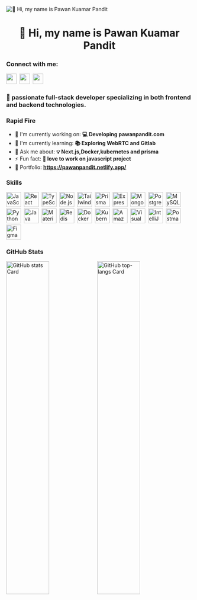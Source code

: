 ![👋 Hi, my name is Pawan Kuamar Pandit](https://user-images.githubusercontent.com/10498744/210012254-234538ff-d198-48aa-8964-37e6fd45d227.gif)


<div id="toc">
  <ul align="center" style="list-style: none">
    <summary>
      <h1>
        👋 Hi, my name is Pawan Kuamar Pandit
      </h1>
    </summary>
  </ul>
</div>

**<h3 align="left">Connect with me:</h3>** 
<p align="left"><a href="https://github.com/sushilmagare10" target="_blank"><img src="https://img.shields.io/badge/GitHub-100000?logo=github&logoColor=white" height="28" style="margin-right: 4px"></a> <a href="https://www.linkedin.com/in/https://www.linkedin.com/in/pawan-kuamar-pandit-595676176/" target="_blank"><img src="https://img.shields.io/badge/LinkedIn-0077B5?style=for-the-badge&logo=linkedin&logoColor=white" height="28" style="margin-right: 4px"></a> <a href="https://twitter.com/https://x.com/PawanPa98011176" target="_blank"><img src="https://img.shields.io/badge/Twitter-000000?style=for-the-badge&logo=X&logoColor=white" height="28" style="margin-right: 4px"></a></p>

 **<h3 align="left">🚀  passionate full-stack developer specializing in both frontend and backend technologies.</h3>**

**<h3 align="left">Rapid Fire</h3>**

- 💼 I'm currently working on: **💻 Developing pawanpandit.com**
- 🌱 I'm currently learning: **📚 Exploring WebRTC and Gitlab**
- 💬 Ask me about: **💡 Next.js,Docker,kubernetes and prisma**
- ⚡ Fun fact: **🎢 love to work on javascript project**
- 📂 Portfolio: **<a href="https://pawanpandit.netlify.app/" target="_blank">https://pawanpandit.netlify.app/</a>**

 **<h3 align="left">Skills</h3>**

<div style="display: flex; flex-wrap: wrap; gap: 4px; justify-content: left;"><img src="https://img.shields.io/badge/JavaScript-F7DF1C?logo=javascript&logoColor=white" height="40" alt="JavaScript" style="margin-right: 4px"> <img src="https://img.shields.io/badge/React-20232A?logo=react&logoColor=61DAFB" height="40" alt="React" style="margin-right: 4px"> <img src="https://img.shields.io/badge/TypeScript-3178C6?logo=typescript&logoColor=white" height="40" alt="TypeScript" style="margin-right: 4px"> <img src="https://img.shields.io/badge/Node.js-8CC84B?logo=node.js&logoColor=white" height="40" alt="Node.js" style="margin-right: 4px"> <img src="https://img.shields.io/badge/Tailwind_CSS-38B2AC?logo=tailwind-css&logoColor=white" height="40" alt="Tailwind CSS" style="margin-right: 4px"> <img src="https://img.shields.io/badge/Prisma-2D3748?logo=prisma&logoColor=white" height="40" alt="Prisma" style="margin-right: 4px"> <img src="https://img.shields.io/badge/Express-000000?logo=express&logoColor=white" height="40" alt="Express" style="margin-right: 4px"> <img src="https://img.shields.io/badge/MongoDB-4EA94B?logo=mongodb&logoColor=white" height="40" alt="MongoDB" style="margin-right: 4px"> <img src="https://img.shields.io/badge/PostgreSQL-316192?logo=postgresql&logoColor=white" height="40" alt="PostgreSQL" style="margin-right: 4px"> <img src="https://img.shields.io/badge/MySQL-4479A1?logo=mysql&logoColor=white" height="40" alt="MySQL" style="margin-right: 4px"> <img src="https://img.shields.io/badge/Python-306998?logo=python&logoColor=white" height="40" alt="Python" style="margin-right: 4px"> <img src="https://img.shields.io/badge/Java-007396?logo=java&logoColor=white" height="40" alt="Java" style="margin-right: 4px"> <img src="https://img.shields.io/badge/Material_UI-007FFF?logo=material-ui&logoColor=white" height="40" alt="Material-UI" style="margin-right: 4px"> <img src="https://img.shields.io/badge/Redis-DC382D?logo=redis&logoColor=white" height="40" alt="Redis" style="margin-right: 4px"> <img src="https://img.shields.io/badge/Docker-2496ED?logo=docker&logoColor=white" height="40" alt="Docker" style="margin-right: 4px"> <img src="https://img.shields.io/badge/Kubernetes-326CE5?logo=kubernetes&logoColor=white" height="40" alt="Kubernetes" style="margin-right: 4px"> <img src="https://img.shields.io/badge/Amazon_AWS-232F3E?logo=amazon-aws&logoColor=white" height="40" alt="Amazon AWS" style="margin-right: 4px"> <img src="https://img.shields.io/badge/Visual_Studio_Code-007ACC?logo=visual-studio-code&logoColor=white" height="40" alt="Visual Studio Code" style="margin-right: 4px"> <img src="https://img.shields.io/badge/IntelliJ_IDEA-000000?logo=intellij-idea&logoColor=white" height="40" alt="IntelliJ IDEA" style="margin-right: 4px"> <img src="https://img.shields.io/badge/Postman-FF6C37?logo=postman&logoColor=white" height="40" alt="Postman" style="margin-right: 4px"> <img src="https://img.shields.io/badge/Figma-F24E1E?logo=figma&logoColor=white" height="40" alt="Figma" style="margin-right: 4px"></div>

 **<h3 align="left">GitHub Stats</h3>**

<p align="left">
  <img width="48%" src="https://github-readme-stats.vercel.app/api?username=PAWANKUAMARPANDIT&theme=default&cache_seconds=1800&border_radius=4&hide_title=false&hide_rank=false&show_icons=true&include_all_commits=true&line_height=25" alt="GitHub stats Card" />
  <img width="48%" src="https://github-readme-stats.vercel.app/api/top-langs?username=PAWANKUAMARPANDIT&theme=default&cache_seconds=1800&border_radius=4&hide_title=false&layout=compact&langs_count=5&card_width=400&hide_progress=false" alt="GitHub top-langs Card" />
</p>

